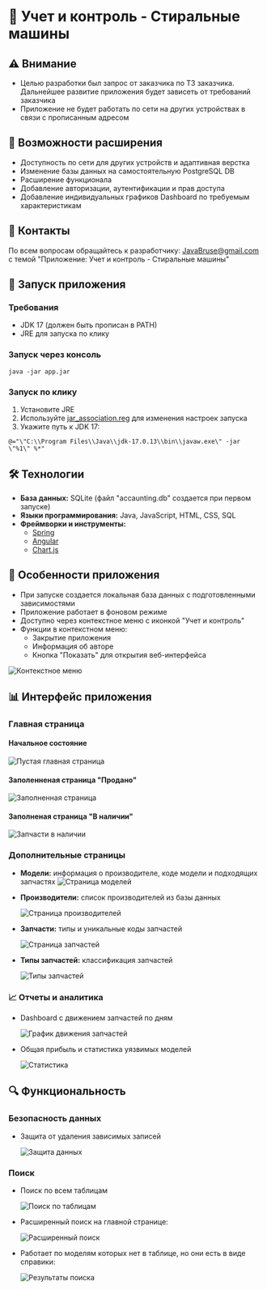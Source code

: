 # 🧺 Учет и контроль - Стиральные машины

## ⚠️ Внимание
- Целью разработки был запрос от заказчика по ТЗ заказчика. Дальнейшее развитие приложения будет зависеть от требований заказчика
- Приложение не будет работать по сети на других устройствах в связи с прописанным адресом

## 🔧 Возможности расширения
- Доступность по сети для других устройств и адаптивная верстка
- Изменение базы данных на самостоятельную PostgreSQL DB
- Расширение функционала
- Добавление авторизации, аутентификации и прав доступа
- Добавление индивидуальных графиков Dashboard по требуемым характеристикам

## 📧 Контакты
По всем вопросам обращайтесь к разработчику: JavaBruse@gmail.com с темой "Приложение: Учет и контроль - Стиральные машины"

## 🚀 Запуск приложения

### Требования
- JDK 17 (должен быть прописан в PATH)
- JRE для запуска по клику

### Запуск через консоль
```shell
java -jar app.jar
```

### Запуск по клику
1. Установите JRE
2. Используйте [jar_association.reg](jar_association.reg) для изменения настроек запуска
3. Укажите путь к JDK 17:
```shell
@="\"C:\\Program Files\\Java\\jdk-17.0.13\\bin\\javaw.exe\" -jar \"%1\" %*"
```

## 🛠 Технологии
- **База данных:** SQLite (файл "accaunting.db" создается при первом запуске)
- **Языки программирования:** Java, JavaScript, HTML, CSS, SQL
- **Фреймворки и инструменты:**
  - [Spring](https://spring.io/)
  - [Angular](https://angularjs.org/)
  - [Chart.js](https://www.chartjs.org/)

## 📱 Особенности приложения
- При запуске создается локальная база данных с подготовленными зависимостями
- Приложение работает в фоновом режиме
- Доступно через контекстное меню с иконкой "Учет и контроль"
- Функции в контекстном меню:
  - Закрытие приложения
  - Информация об авторе
  - Кнопка "Показать" для открытия веб-интерфейса

![Контекстное меню](images%2F11.jpg)

## 📊 Интерфейс приложения

### Главная страница
#### Начальное состояние
![Пустая главная страница](images%2F1.jpg)

#### Заполенненая страница "Продано"
![Заполненная страница](images%2F1.1.jpg)

#### Заполненая страница "В наличии"
![Запчасти в наличии](images%2F1.2.jpg)

### Дополнительные страницы
- **Модели:** информация о производителе, коде модели и подходящих запчастях
  ![Страница моделей](images%2F2.jpg)

- **Производители:** список производителей из базы данных

  ![Страница производителей](images%2F3.jpg)

- **Запчасти:** типы и уникальные коды запчастей

  ![Страница запчастей](images%2F4.jpg)

- **Типы запчастей:** классификация запчастей

  ![Типы запчастей](images%2F5.jpg)

### 📈 Отчеты и аналитика
- Dashboard с движением запчастей по дням

  ![График движения запчастей](images%2F6.jpg)

- Общая прибыль и статистика уязвимых моделей

  ![Статистика](images%2F6.2.jpg)

## 🔍 Функциональность
### Безопасность данных
- Защита от удаления зависимых записей

  ![Защита данных](images%2F10.1.jpeg)

### Поиск
- Поиск по всем таблицам

  ![Поиск по таблицам](images%2F10.2.jpg)

- Расширенный поиск на главной странице:

  ![Расширенный поиск](images%2F10.4.jpg)

- Работает по моделям которых нет в таблице, но они есть в виде справики:

  ![Результаты поиска](images%2F10.3.jpg)

